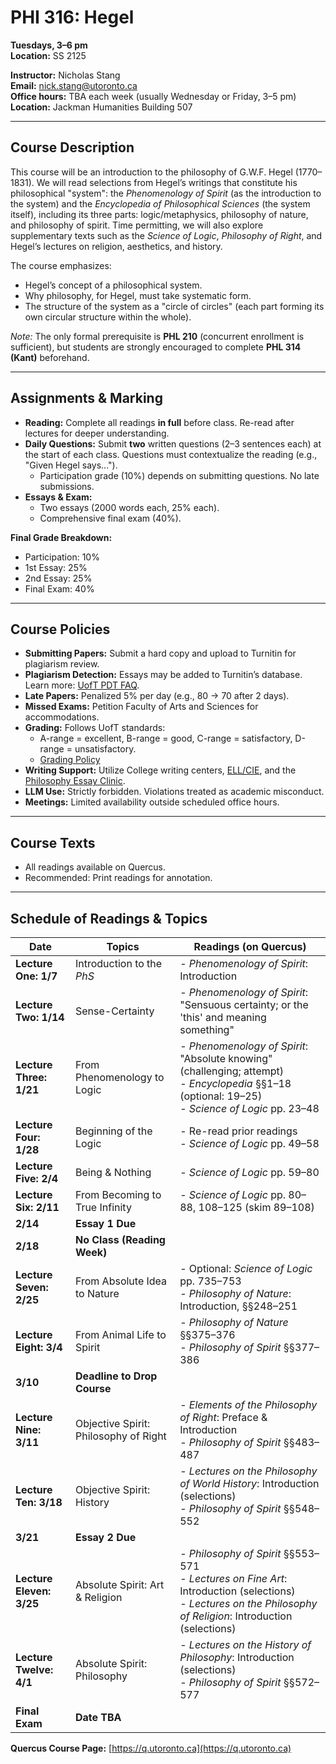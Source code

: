 # PHI 316: Hegel

**Tuesdays, 3–6 pm**  
**Location:** SS 2125  

**Instructor:** Nicholas Stang  
**Email:** [nick.stang@utoronto.ca](mailto:nick.stang@utoronto.ca)  
**Office hours:** TBA each week (usually Wednesday or Friday, 3–5 pm)  
**Location:** Jackman Humanities Building 507  

---

## Course Description  
This course will be an introduction to the philosophy of G.W.F. Hegel (1770–1831). We will read selections from Hegel’s writings that constitute his philosophical "system": the *Phenomenology of Spirit* (as the introduction to the system) and the *Encyclopedia of Philosophical Sciences* (the system itself), including its three parts: logic/metaphysics, philosophy of nature, and philosophy of spirit. Time permitting, we will also explore supplementary texts such as the *Science of Logic*, *Philosophy of Right*, and Hegel’s lectures on religion, aesthetics, and history.  

The course emphasizes:  
- Hegel’s concept of a philosophical system.  
- Why philosophy, for Hegel, must take systematic form.  
- The structure of the system as a "circle of circles" (each part forming its own circular structure within the whole).  

*Note:* The only formal prerequisite is **PHL 210** (concurrent enrollment is sufficient), but students are strongly encouraged to complete **PHL 314 (Kant)** beforehand.  

---

## Assignments & Marking  
- **Reading:** Complete all readings **in full** before class. Re-read after lectures for deeper understanding.  
- **Daily Questions:** Submit **two** written questions (2–3 sentences each) at the start of each class. Questions must contextualize the reading (e.g., "Given Hegel says...").  
  - Participation grade (10%) depends on submitting questions. No late submissions.  
- **Essays & Exam:**  
  - Two essays (2000 words each, 25% each).  
  - Comprehensive final exam (40%).  

**Final Grade Breakdown:**  
- Participation: 10%  
- 1st Essay: 25%  
- 2nd Essay: 25%  
- Final Exam: 40%  

---

## Course Policies  
- **Submitting Papers:** Submit a hard copy and upload to Turnitin for plagiarism review.  
- **Plagiarism Detection:** Essays may be added to Turnitin’s database. Learn more: [UofT PDT FAQ](https://uoft.me/pdt-faq).  
- **Late Papers:** Penalized 5% per day (e.g., 80 → 70 after 2 days).  
- **Missed Exams:** Petition Faculty of Arts and Sciences for accommodations.  
- **Grading:** Follows UofT standards:  
  - A-range = excellent, B-range = good, C-range = satisfactory, D-range = unsatisfactory.  
  - [Grading Policy](https://advice.writing.utoronto.ca/general/grading-policy/)  
- **Writing Support:** Utilize College writing centers, [ELL/CIE](https://writing.utoronto.ca/support/english-language-support/), and the [Philosophy Essay Clinic](https://philosophy.utoronto.ca/st-george/undergraduate-at-st-george/philosophy-essay-clinic/).  
- **LLM Use:** Strictly forbidden. Violations treated as academic misconduct.  
- **Meetings:** Limited availability outside scheduled office hours.  

---

## Course Texts  
- All readings available on Quercus.  
- Recommended: Print readings for annotation.  

---

## Schedule of Readings & Topics  

| **Date**               | **Topics**                   | **Readings (on Quercus)**                                                                 |
|------------------------|------------------------------|------------------------------------------------------------------------------------------|
| **Lecture One: 1/7**   | Introduction to the *PhS*    | - *Phenomenology of Spirit*: Introduction                                                |
| **Lecture Two: 1/14**  | Sense-Certainty              | - *Phenomenology of Spirit*: "Sensuous certainty; or the 'this' and meaning something"   |
| **Lecture Three: 1/21**| From Phenomenology to Logic  | - *Phenomenology of Spirit*: "Absolute knowing" (challenging; attempt)<br>- *Encyclopedia* §§1–18 (optional: 19–25)<br>- *Science of Logic* pp. 23–48 |
| **Lecture Four: 1/28** | Beginning of the Logic       | - Re-read prior readings<br>- *Science of Logic* pp. 49–58                              |
| **Lecture Five: 2/4**  | Being & Nothing              | - *Science of Logic* pp. 59–80                                                          |
| **Lecture Six: 2/11**  | From Becoming to True Infinity| - *Science of Logic* pp. 80–88, 108–125 (skim 89–108)                                   |
| **2/14**               | **Essay 1 Due**              |                                                                                          |
| **2/18**               | **No Class (Reading Week)**  |                                                                                          |
| **Lecture Seven: 2/25**| From Absolute Idea to Nature | - Optional: *Science of Logic* pp. 735–753<br>- *Philosophy of Nature*: Introduction, §§248–251 |
| **Lecture Eight: 3/4** | From Animal Life to Spirit    | - *Philosophy of Nature* §§375–376<br>- *Philosophy of Spirit* §§377–386                |
| **3/10**               | **Deadline to Drop Course**  |                                                                                          |
| **Lecture Nine: 3/11** | Objective Spirit: Philosophy of Right | - *Elements of the Philosophy of Right*: Preface & Introduction<br>- *Philosophy of Spirit* §§483–487 |
| **Lecture Ten: 3/18**  | Objective Spirit: History    | - *Lectures on the Philosophy of World History*: Introduction (selections)<br>- *Philosophy of Spirit* §§548–552 |
| **3/21**               | **Essay 2 Due**              |                                                                                          |
| **Lecture Eleven: 3/25**| Absolute Spirit: Art & Religion | - *Philosophy of Spirit* §§553–571<br>- *Lectures on Fine Art*: Introduction (selections)<br>- *Lectures on the Philosophy of Religion*: Introduction (selections) |
| **Lecture Twelve: 4/1**| Absolute Spirit: Philosophy  | - *Lectures on the History of Philosophy*: Introduction (selections)<br>- *Philosophy of Spirit* §§572–577 |
| **Final Exam**         | **Date TBA**                 |                                                                                          |

**Quercus Course Page:** [https://q.utoronto.ca](https://q.utoronto.ca)  